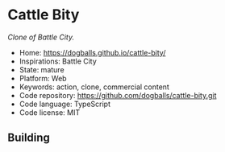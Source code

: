 # Cattle Bity

_Clone of Battle City._

- Home: https://dogballs.github.io/cattle-bity/
- Inspirations: Battle City
- State: mature
- Platform: Web
- Keywords: action, clone, commercial content
- Code repository: https://github.com/dogballs/cattle-bity.git
- Code language: TypeScript
- Code license: MIT

## Building
